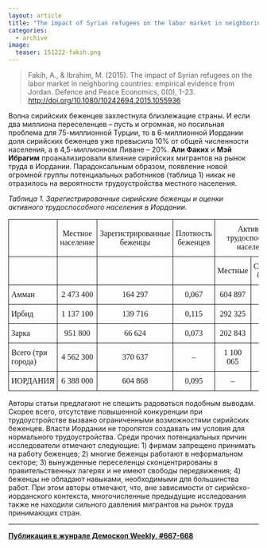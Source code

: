 ```yaml
---
layout: article
title: "The impact of Syrian refugees on the labor market in neighboring countries"
categories: 
  - archive
image:
  teaser: 151222-fakih.png
---
```


> Fakih, A., & Ibrahim, M. (2015). The impact of Syrian refugees on the labor market in neighboring countries: empirical evidence from Jordan. Defence and Peace Economics, 0(0), 1-23. http://doi.org/10.1080/10242694.2015.1055936

Волна сирийских беженцев захлестнула близлежащие страны. И если два миллиона переселенцев – пусть и огромная, но посильная проблема для 75-миллионной Турции, то в 6-миллионной Иордании доля сирийских беженцев уже превысила 10% от общей численности населения, а в 4,5-миллионном Ливане – 20%. **Али Факих** и **Мэй Ибрагим** проанализировали влияние сирийских мигрантов на рынок труда в Иордании. Парадоксальным образом, появление новой огромной группы потенциальных работников (таблица 1) никак не отразилось на вероятности трудоустройства местного населения.

*Таблица 1. Зарегистрированные сирийские беженцы и оценки активного трудоспособного населения в Иордании.*
<style type="text/css">
.tg  {border-collapse:collapse;border-spacing:0;}
.tg td{font-family:Arial, sans-serif;font-size:14px;padding:10px 5px;border-style:solid;border-width:1px;overflow:hidden;word-break:normal;}
.tg th{font-family:Arial, sans-serif;font-size:14px;font-weight:normal;padding:10px 5px;border-style:solid;border-width:1px;overflow:hidden;word-break:normal;}
.tg .tg-jj9d{font-size:16px;font-family:Georgia, serif !important;}
.tg .tg-ap6l{font-size:16px;font-family:Georgia, serif !important;;text-align:center}
</style>
<table class="tg">
  <tr>
    <th class="tg-jj9d"></th>
    <th class="tg-ap6l">Местное население</th>
    <th class="tg-ap6l">Зарегистрированные беженцы</th>
    <th class="tg-ap6l">Плотность беженцев</th>
    <th class="tg-ap6l" colspan="2">Активное трудоспособное население</th>
  </tr>
  <tr>
    <td class="tg-jj9d"></td>
    <td class="tg-ap6l"></td>
    <td class="tg-ap6l"></td>
    <td class="tg-ap6l"></td>
    <td class="tg-ap6l">Местные</td>
    <td class="tg-ap6l">Сирийские беженцы</td>
  </tr>
  <tr>
    <td class="tg-jj9d">Амман</td>
    <td class="tg-ap6l">2 473 400</td>
    <td class="tg-ap6l">164 297</td>
    <td class="tg-ap6l">0,067</td>
    <td class="tg-ap6l">604 897</td>
    <td class="tg-ap6l">41 426</td>
  </tr>
  <tr>
    <td class="tg-jj9d">Ирбид</td>
    <td class="tg-ap6l">1 137 100</td>
    <td class="tg-ap6l">139 716</td>
    <td class="tg-ap6l">0,115</td>
    <td class="tg-ap6l">292 325</td>
    <td class="tg-ap6l">35 690</td>
  </tr>
  <tr>
    <td class="tg-jj9d">Зарка</td>
    <td class="tg-ap6l">951 800</td>
    <td class="tg-ap6l">66 624</td>
    <td class="tg-ap6l">0,073</td>
    <td class="tg-ap6l">202 843</td>
    <td class="tg-ap6l">14 063</td>
  </tr>
  <tr>
    <td class="tg-jj9d">Всего (три города)</td>
    <td class="tg-ap6l">4 562 300</td>
    <td class="tg-ap6l">370 637</td>
    <td class="tg-ap6l">–</td>
    <td class="tg-ap6l">1 100 065</td>
    <td class="tg-ap6l">91 179</td>
  </tr>
  <tr>
    <td class="tg-jj9d">ИОРДАНИЯ</td>
    <td class="tg-ap6l">6 388 000</td>
    <td class="tg-ap6l">604 868</td>
    <td class="tg-ap6l">0,095</td>
    <td class="tg-ap6l">–</td>
    <td class="tg-ap6l">–</td>
  </tr>
</table>

Авторы статьи предлагают не спешить радоваться подобным выводам. Скорее всего, отсутствие повышенной конкуренции при трудоустройстве вызвано ограниченными возможностями сирийских беженцев. Власти Иордании не торопятся создавать им условия для нормального трудоустройства. Среди прочих потенциальных причин исследователи отмечают следующие: 1) фирмам запрещено принимать на работу беженцев; 2) многие беженцы работают в неформальном секторе; 3) вынужденные переселенцы сконцентрированы в правительственных лагерях и не имеют свободы передвижения; 4) беженцы не обладают навыками, необходимыми для большинства работ. При этом авторы отмечают, что, вне зависимости от сирийско-иорданского контекста, многочисленные предыдущие исследования также не находили сильного давления мигрантов на рынок труда принимающих стран.

***
**[Публикация в жунрале Демоскоп Weekly, #667-668](http://demoscope.ru/weekly/2015/0667/digest02.php)**